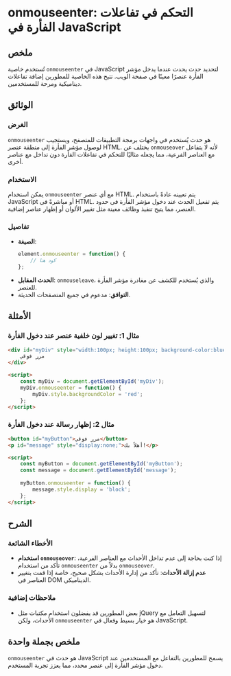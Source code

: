 <!--
Meta Description: # onmouseenter: التحكم في تفاعلات الفأرة في JavaScript ## ملخص تُستخدم خاصية `onmouseenter` في JavaScript لتحديد حدث يحدث عندما يدخل مؤشر الفأرة عنصرً...
Meta Keywords: onmouseenter, الفأرة, javascript, مؤشر, عنصر
-->

# onmouseenter: التحكم في تفاعلات الفأرة في JavaScript

## ملخص
تُستخدم خاصية `onmouseenter` في JavaScript لتحديد حدث يحدث عندما يدخل مؤشر الفأرة عنصرًا معينًا في صفحة الويب. تتيح هذه الخاصية للمطورين إضافة تفاعلات ديناميكية ومرحة للمستخدمين.

## الوثائق
### الغرض
`onmouseenter` هو حدث يُستخدم في واجهات برمجة التطبيقات للمتصفح، ويستجيب لوصول مؤشر الفأرة إلى منطقة عنصر HTML. يختلف عن `onmouseover` لأنه لا يتفاعل مع العناصر الفرعية، مما يجعله مثاليًا للتحكم في تفاعلات الفأرة دون تداخل مع عناصر أخرى.

### الاستخدام
يمكن استخدام `onmouseenter` مع أي عنصر HTML. يتم تعيينه عادةً باستخدام JavaScript أو مباشرةً في HTML. يتم تفعيل الحدث عند دخول مؤشر الفأرة في حدود العنصر، مما يتيح تنفيذ وظائف معينة مثل تغيير الألوان أو إظهار عناصر إضافية.

### تفاصيل
- **الصيغة**: 
  ```javascript
  element.onmouseenter = function() {
      // كود هنا
  };
  ```
- **الحدث المقابل**: `onmouseleave`، والذي يُستخدم للكشف عن مغادرة مؤشر الفأرة للعنصر.
- **التوافق**: مدعوم في جميع المتصفحات الحديثة.

## الأمثلة
### مثال 1: تغيير لون خلفية عنصر عند دخول الفأرة
```html
<div id="myDiv" style="width:100px; height:100px; background-color:blue;">
    مرر فوقي
</div>

<script>
    const myDiv = document.getElementById('myDiv');
    myDiv.onmouseenter = function() {
        myDiv.style.backgroundColor = 'red';
    };
</script>
```

### مثال 2: إظهار رسالة عند دخول الفأرة
```html
<button id="myButton">مرر فوقي</button>
<p id="message" style="display:none;">أهلاً بك!</p>

<script>
    const myButton = document.getElementById('myButton');
    const message = document.getElementById('message');
    
    myButton.onmouseenter = function() {
        message.style.display = 'block';
    };
</script>
```

## الشرح
### الأخطاء الشائعة
- **استخدام `onmouseover`**: إذا كنت بحاجة إلى عدم تداخل الأحداث مع العناصر الفرعية، تأكد من استخدام `onmouseenter` بدلاً من `onmouseover`.
- **عدم إزالة الأحداث**: تأكد من إدارة الأحداث بشكل صحيح، خاصة إذا قمت بتغيير العناصر في DOM الديناميكي.

### ملاحظات إضافية
- بعض المطورين قد يفضلون استخدام مكتبات مثل jQuery لتسهيل التعامل مع الأحداث، ولكن `onmouseenter` هو خيار بسيط وفعال في JavaScript.

## ملخص بجملة واحدة
`onmouseenter` هو حدث في JavaScript يسمح للمطورين بالتفاعل مع المستخدمين عند دخول مؤشر الفأرة إلى عنصر محدد، مما يعزز تجربة المستخدم.